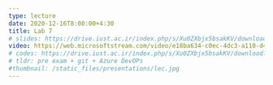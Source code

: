 ```yaml
---
type: lecture
date: 2020-12-16T8:00:00+4:30
title: Lab 7
# slides: https://drive.iust.ac.ir/index.php/s/Xu0ZXbjx5bsakKV/download?path=%2FSlides&files=S18.pdf
video: https://web.microsoftstream.com/video/e18ba634-c0ec-4dc3-a110-d44d3b4d500a
# codes: https://drive.iust.ac.ir/index.php/s/Xu0ZXbjx5bsakKV/download?path=%2FCode&files=S18.zip
# tldr: pre exam + git + Azure DevOPs
#thumbnail: /static_files/presentations/lec.jpg
---
```

